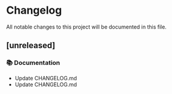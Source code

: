 # Changelog

All notable changes to this project will be documented in this file.

## [unreleased]

### 📚 Documentation

- Update CHANGELOG.md
- Update CHANGELOG.md

<!-- generated by git-cliff -->

